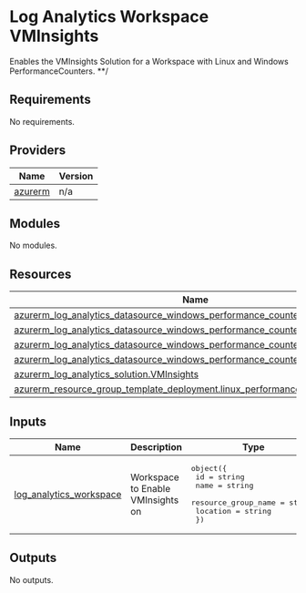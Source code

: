 <!-- BEGIN_TF_DOCS -->
# Log Analytics Workspace VMInsights
Enables the VMInsights Solution for a Workspace with Linux and Windows PerformanceCounters.
**/

## Requirements

No requirements.

## Providers

| Name | Version |
|------|---------|
| <a name="provider_azurerm"></a> [azurerm](#provider\_azurerm) | n/a |

## Modules

No modules.

## Resources

| Name | Type |
|------|------|
| [azurerm_log_analytics_datasource_windows_performance_counter.logical_disk](https://registry.terraform.io/providers/hashicorp/azurerm/latest/docs/resources/log_analytics_datasource_windows_performance_counter) | resource |
| [azurerm_log_analytics_datasource_windows_performance_counter.memory](https://registry.terraform.io/providers/hashicorp/azurerm/latest/docs/resources/log_analytics_datasource_windows_performance_counter) | resource |
| [azurerm_log_analytics_datasource_windows_performance_counter.network_adapter](https://registry.terraform.io/providers/hashicorp/azurerm/latest/docs/resources/log_analytics_datasource_windows_performance_counter) | resource |
| [azurerm_log_analytics_datasource_windows_performance_counter.processor](https://registry.terraform.io/providers/hashicorp/azurerm/latest/docs/resources/log_analytics_datasource_windows_performance_counter) | resource |
| [azurerm_log_analytics_solution.VMInsights](https://registry.terraform.io/providers/hashicorp/azurerm/latest/docs/resources/log_analytics_solution) | resource |
| [azurerm_resource_group_template_deployment.linux_performance_counters](https://registry.terraform.io/providers/hashicorp/azurerm/latest/docs/resources/resource_group_template_deployment) | resource |

## Inputs

| Name | Description | Type | Default | Required |
|------|-------------|------|---------|:--------:|
| <a name="input_log_analytics_workspace"></a> [log\_analytics\_workspace](#input\_log\_analytics\_workspace) | Workspace to Enable VMInsights on | <pre>object({<br>    id                  = string<br>    name                = string<br>    resource_group_name = string<br>    location            = string<br>  })</pre> | n/a | yes |

## Outputs

No outputs.
<!-- END_TF_DOCS -->
